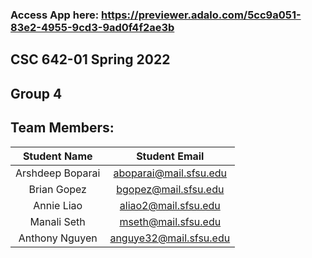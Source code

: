 ### Access App here: https://previewer.adalo.com/5cc9a051-83e2-4955-9cd3-9ad0f4f2ae3b
## CSC 642-01 Spring 2022
## Group 4 

## Team Members:
| Student Name | Student Email | 
|    :---:     |     :---:     |  
| Arshdeep Boparai    |   aboparai@mail.sfsu.edu           | 
| Brian Gopez      |   bgopez@mail.sfsu.edu            |     
| Annie Liao     |  aliao2@mail.sfsu.edu           | 
| Manali Seth     |     mseth@mail.sfsu.edu          |    
| Anthony Nguyen     |    anguye32@mail.sfsu.edu            |   
